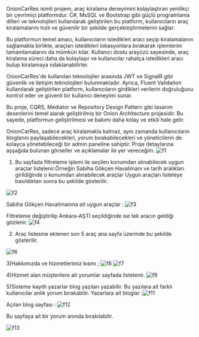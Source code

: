 OnionCarRes isimli projem, araç kiralama deneyimini kolaylaştıran yenilikçi bir çevrimiçi platformdur. C#, MsSQL ve Bootstrap gibi güçlü programlama dilleri ve teknolojileri kullanılarak geliştirilen bu platform, kullanıcıların araç kiralamalarını hızlı ve güvenilir bir şekilde gerçekleştirmelerini sağlar.

Bu platformun temel amacı, kullanıcıların istedikleri aracı seçip kiralamalarını sağlamakla birlikte, araçları istedikleri lokasyonlara bırakarak işlemlerini tamamlamalarını da mümkün kılar. Kullanıcı dostu arayüzü sayesinde, araç kiralama süreci daha da kolaylaşır ve kullanıcılar rahatça istedikleri aracı bulup kiralamaya odaklanabilirler.

OnionCarRes'de kullanılan teknolojiler arasında JWT ve SignalR gibi güvenlik ve iletişim teknolojileri bulunmaktadır. Ayrıca, Fluent Validation kullanılarak geliştirilen platform, kullanıcıların girdikleri verilerin doğruluğunu kontrol eder ve güvenli bir kullanıcı deneyimi sunar.

Bu proje, CQRS, Mediator ve Repository Design Pattern gibi tasarım desenlerini temel alarak geliştirilmiş bir Onion Architecture projesidir. Bu sayede, platformun geliştirilmesi ve bakımı daha kolay ve etkili hale gelir.

OnionCarRes, sadece araç kiralamakla kalmaz, aynı zamanda kullanıcıların bloglarını paylaşabilecekleri, yorum bırakabilecekleri ve yöneticilerin de kolayca yönetebileceği bir admin paneline sahiptir. Proje detaylarına aşşağıda bulunan görseller ve açıklamalar ile yer vereceğim.
![f1](https://github.com/enmertkaya/OnionCarRes/assets/151652097/f1ea1666-6b8a-4321-8bbc-00f14b0e0290)

1) Bu sayfada filtreleme işlemi ile seçilen konumdan alınabilecek uygun araçlar listelenir.Örneğin Sabiha Gökçen Havalimanı ve tarih aralıkları girildiğinde o konumdan alınabilecek araçlar Uygun araçları listeleye basıldıktan sonra bu şekilde gösterilir.

![f2](https://github.com/enmertkaya/OnionCarRes/assets/151652097/d41667f9-43d2-4d88-bc12-8dc74908454d)

Sabiha Gökçen Havalimanına ait uygun araçlar : 
![f3](https://github.com/enmertkaya/OnionCarRes/assets/151652097/66f7d93c-d72b-4053-86ee-c5ef771119d5)


Filtreleme değiştirilip Ankara-AŞTİ seçildiğinde ise tek aracın geldiği gözlenir.
![f4](https://github.com/enmertkaya/OnionCarRes/assets/151652097/5c383637-396c-4e05-9142-c8c5f60a84ae)

2) Araç listesine eklenen son 5 araç ana sayfa üzerinde bu şekilde gösterilir.

![f6](https://github.com/enmertkaya/OnionCarRes/assets/151652097/a1e11f1e-1a7c-4944-ad37-5779e90966f1)

3)Hakkımızda ve hizmetlerimiz kısmı ;
![f8](https://github.com/enmertkaya/OnionCarRes/assets/151652097/022f12f6-9747-43c3-adc3-388336b30f09)
![f7](https://github.com/enmertkaya/OnionCarRes/assets/151652097/27cc98d7-9863-41ad-8db0-83f2702ca7da)

4)Hizmet alan müşterilere ait yorumlar sayfada listelenir.
![f9](https://github.com/enmertkaya/OnionCarRes/assets/151652097/676fad7f-3581-4d0f-81a2-f9e13c631a5c)

5)Sisteme kayıtlı yazarlar blog yazıları yazabilir. Bu yazılara ait farklı kullanıcılar anlık yorum bırakabilir.
Yazarlara ait bloglar :![f11](https://github.com/enmertkaya/OnionCarRes/assets/151652097/24c3406b-76f3-409f-af4d-274a1aef4f45)

Açılan blog sayfası : 
![f12](https://github.com/enmertkaya/OnionCarRes/assets/151652097/b785f6f0-a2f5-42b2-83d5-57395e23b8b6)

Bu sayfaya ait bir yorum anında bırakılabilir.

![f13](https://github.com/enmertkaya/OnionCarRes/assets/151652097/5516f692-f5ad-4e8d-baa7-64dd6566725f)


